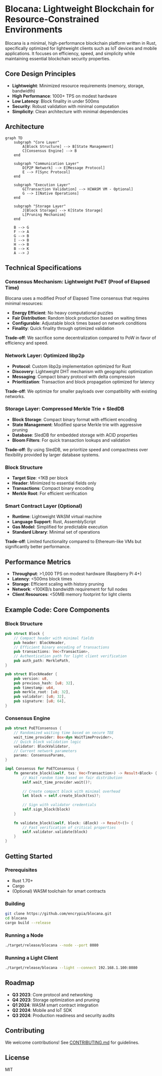 # Blocana: Lightweight Blockchain for Resource-Constrained Environments

Blocana is a minimal, high-performance blockchain platform written in Rust, specifically optimized for lightweight clients such as IoT devices and mobile applications. It focuses on efficiency, speed, and simplicity while maintaining essential blockchain security properties.

## Core Design Principles

- **Lightweight**: Minimized resource requirements (memory, storage, bandwidth)
- **High Performance**: 1000+ TPS on modest hardware
- **Low Latency**: Block finality in under 500ms
- **Security**: Robust validation with minimal computation
- **Simplicity**: Clean architecture with minimal dependencies

## Architecture

```mermaid
graph TD
    subgraph "Core Layer"
        A[Block Structure] --> B[State Management]
        C[Consensus Engine] --> B
    end
    
    subgraph "Communication Layer"
        D[P2P Network] --> E[Message Protocol]
        E --> F[Sync Protocol]
    end
    
    subgraph "Execution Layer"
        G[Transaction Validation] --> H[WASM VM - Optional]
        G --> I[Native Operations]
    end
    
    subgraph "Storage Layer"
        J[Block Storage] --> K[State Storage]
        L[Pruning Mechanism]
    end
    
    B --> G
    F --> A
    G --> B
    I --> B
    H --> B
    B --> K
    A --> J
```

## Technical Specifications

### Consensus Mechanism: Lightweight PoET (Proof of Elapsed Time)

Blocana uses a modified Proof of Elapsed Time consensus that requires minimal resources:

- **Energy Efficient**: No heavy computational puzzles
- **Fair Distribution**: Random block production based on waiting times
- **Configurable**: Adjustable block times based on network conditions
- **Finality**: Quick finality through optimized validation

**Trade-off**: We sacrifice some decentralization compared to PoW in favor of efficiency and speed.

### Network Layer: Optimized libp2p

- **Protocol**: Custom libp2p implementation optimized for Rust
- **Discovery**: Lightweight DHT mechanism with geographic optimization
- **Messaging**: Compact binary protocol with delta compression
- **Prioritization**: Transaction and block propagation optimized for latency

**Trade-off**: We optimize for smaller payloads over compatibility with existing networks.

### Storage Layer: Compressed Merkle Trie + SledDB

- **Block Storage**: Compact binary format with efficient encoding
- **State Management**: Modified sparse Merkle trie with aggressive pruning
- **Database**: SledDB for embedded storage with ACID properties
- **Bloom Filters**: For quick transaction lookups and validation

**Trade-off**: By using SledDB, we prioritize speed and compactness over flexibility provided by larger database systems.

### Block Structure

- **Target Size**: <1KB per block
- **Header**: Minimized to essential fields only
- **Transactions**: Compact binary encoding
- **Merkle Root**: For efficient verification

### Smart Contract Layer (Optional)

- **Runtime**: Lightweight WASM virtual machine
- **Language Support**: Rust, AssemblyScript
- **Gas Model**: Simplified for predictable execution
- **Standard Library**: Minimal set of operations

**Trade-off**: Limited functionality compared to Ethereum-like VMs but significantly better performance.

## Performance Metrics

- **Throughput**: >1,000 TPS on modest hardware (Raspberry Pi 4+)
- **Latency**: <500ms block times
- **Storage**: Efficient scaling with history pruning
- **Network**: <100KB/s bandwidth requirement for full nodes
- **Client Resources**: <50MB memory footprint for light clients

## Example Code: Core Components

### Block Structure

```rust
pub struct Block {
    // Compact header with minimal fields
    pub header: BlockHeader,
    // Efficient binary encoding of transactions
    pub transactions: Vec<Transaction>,
    // Authentication path for light client verification
    pub auth_path: MerklePath,
}

pub struct BlockHeader {
    pub version: u8,
    pub previous_hash: [u8; 32],
    pub timestamp: u64,
    pub merkle_root: [u8; 32],
    pub validator: [u8; 32],
    pub signature: [u8; 64],
}
```

### Consensus Engine

```rust
pub struct PoETConsensus {
    // Randomized waiting time based on secure TEE
    wait_time_provider: Box<dyn WaitTimeProvider>,
    // Quick block validation logic
    validator: BlockValidator,
    // Current network parameters
    params: ConsensusParams,
}

impl Consensus for PoETConsensus {
    fn generate_block(&self, txs: Vec<Transaction>) -> Result<Block> {
        // Wait random time based on fair distribution
        self.wait_time_provider.wait()?;
        
        // Create compact block with minimal overhead
        let block = self.create_block(txs)?;
        
        // Sign with validator credentials
        self.sign_block(block)
    }
    
    fn validate_block(&self, block: &Block) -> Result<()> {
        // Fast verification of critical properties
        self.validator.validate(block)
    }
}
```

## Getting Started

### Prerequisites
- Rust 1.70+
- Cargo
- (Optional) WASM toolchain for smart contracts

### Building
```bash
git clone https://github.com/encrypia/blocana.git
cd blocana
cargo build --release
```

### Running a Node
```bash
./target/release/blocana --node --port 8080
```

### Running a Light Client
```bash
./target/release/blocana --light --connect 192.168.1.100:8080
```

## Roadmap

- **Q3 2023**: Core protocol and networking
- **Q4 2023**: Storage optimization and pruning
- **Q1 2024**: WASM smart contract integration
- **Q2 2024**: Mobile and IoT SDK
- **Q3 2024**: Production readiness and security audits

## Contributing

We welcome contributions! See [CONTRIBUTING.md](CONTRIBUTING.md) for guidelines.

## License

MIT
